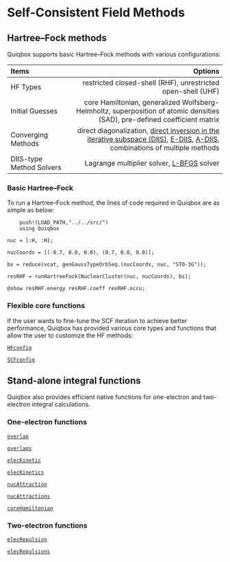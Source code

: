# Self-Consistent Field Methods

## Hartree–Fock methods

Quiqbox supports basic Hartree–Fock methods with various configurations: 

| Items | Options |
| :---  |  ---:   |
| HF Types | restricted closed-shell (RHF), unrestricted open-shell (UHF) |
| Initial Guesses | core Hamiltonian, generalized Wolfsberg-Helmholtz, superposition of atomic densities (SAD), pre-defined coefficient matrix |
| Converging Methods | direct diagonalization, [direct inversion in the iterative subspace (DIIS)](https://onlinelibrary.wiley.com/doi/10.1002/jcc.540030413), [E-DIIS](https://aip.scitation.org/doi/abs/10.1063/1.1470195), [A-DIIS](https://aip.scitation.org/doi/10.1063/1.3304922), combinations of multiple methods |
| DIIS-type Method Solvers | Lagrange multiplier solver, [L-BFGS](https://github.com/Gnimuc/LBFGSB.jl) solver |

### Basic Hartree–Fock

To run a Hartree–Fock method, the lines of code required in Quiqbox are as simple as below:
```@setup 2
    push!(LOAD_PATH,"../../src/")
    using Quiqbox
```
```@repl 2
nuc = [:H, :H];

nucCoords = [(-0.7, 0.0, 0.0), (0.7, 0.0, 0.0)];

bs = reduce(vcat, genGaussTypeOrbSeq.(nucCoords, nuc, "STO-3G"));

resRHF = runHartreeFock(NuclearCluster(nuc, nucCoords), bs);

@show resRHF.energy resRHF.coeff resRHF.occu;
```

### Flexible core functions

If the user wants to fine-tune the SCF iteration to achieve better performance, Quiqbox has provided various core types and functions that allow the user to customize the HF methods:

[`HFconfig`](@ref)

[`SCFconfig`](@ref)

## Stand-alone integral functions

Quiqbox also provides efficient native functions for one-electron and two-electron integral calculations.

### One-electron functions

[`overlap`](@ref)

[`overlaps`](@ref)

[`elecKinetic`](@ref)

[`elecKinetics`](@ref)

[`nucAttraction`](@ref)

[`nucAttractions`](@ref)

[`coreHamiltonian`](@ref)

### Two-electron functions

[`elecRepulsion`](@ref)

[`elecRepulsions`](@ref)